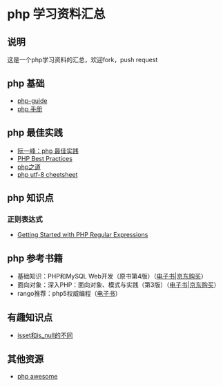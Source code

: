 # php 学习资料汇总

## 说明

这是一个php学习资料的汇总，欢迎fork，push request

## php 基础
- [php-guide](https://github.com/EvercodeLab/php-guide)
- [php 手册](http://php.net/manual/zh/ "php手册")

## php 最佳实践

- [阮一峰：php 最佳实践](http://www.ruanyifeng.com/blog/2010/12/php_best_practices.html "阮一峰：php 最佳实践")
- [PHP Best Practices](http://phpbestpractices.justjavac.com/ "PHP Best Practices")
- [php之道](http://laravel-china.github.io/php-the-right-way/ "php之道")
- [php utf-8 cheetsheet](http://blog.loftdigital.com/blog/php-utf-8-cheatsheet)

## php 知识点
### 正则表达式
- [Getting Started with PHP Regular Expressions](http://www.noupe.com/development/php-regular-expressions.html "Getting Started with PHP Regular Expressions")

## php 参考书籍
- 基础知识：PHP和MySQL Web开发（原书第4版）（[电子书](http://pan.baidu.com/s/1sjkgub7)|[京东购买](http://item.jd.com/10059047.html)）
- 面向对象：深入PHP：面向对象、模式与实践（第3版）（[电子书](http://pan.baidu.com/s/1i3D2UaD)|[京东购买](http://item.jd.com/10794350.html)）
- rango推荐：php5权威编程（[电子书](http://vdisk.weibo.com/s/1D66P1tcWFt "php5权威编程")）

## 有趣知识点

- [isset和is_null的不同](http://www.laruence.com/2009/12/09/1180.html)


## 其他资源

- [php awesome](https://github.com/ziadoz/awesome-php)



